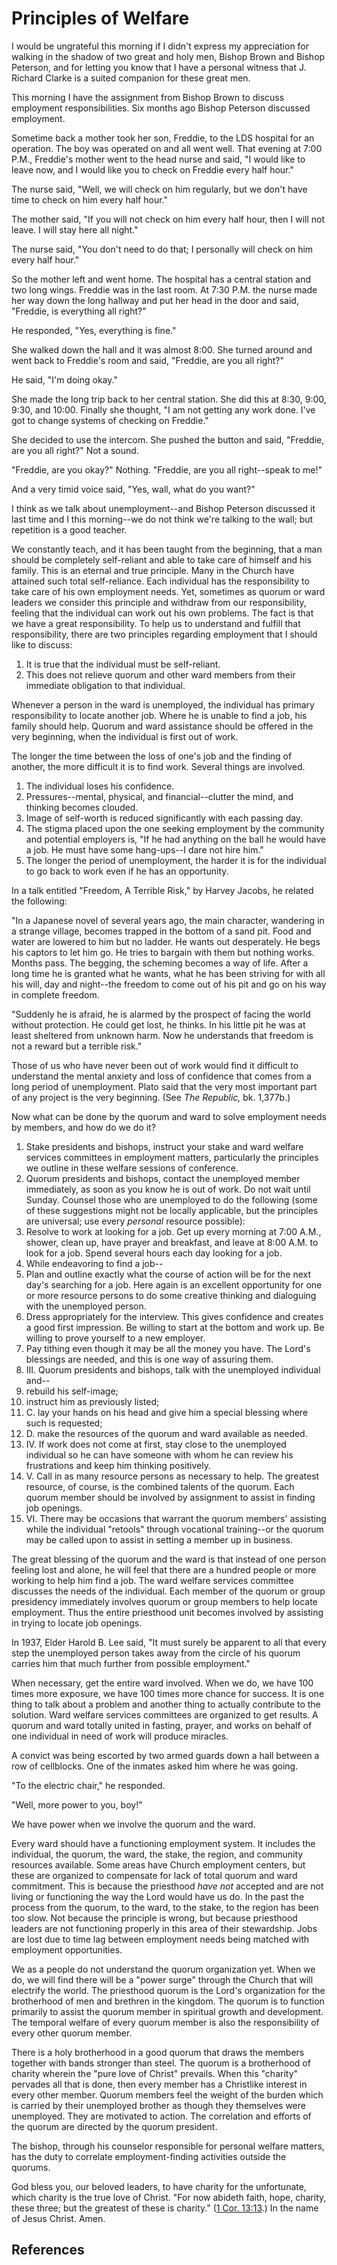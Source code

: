 # Principles of Welfare

I would be ungrateful this morning if I didn't express my appreciation for
walking in the shadow of two great and holy men, Bishop Brown and Bishop
Peterson, and for letting you know that I have a personal witness that J.
Richard Clarke is a suited companion for these great men.

This morning I have the assignment from Bishop Brown to discuss employment
responsibilities. Six months ago Bishop Peterson discussed employment.

Sometime back a mother took her son, Freddie, to the LDS hospital for an
operation. The boy was operated on and all went well. That evening at 7:00
P.M., Freddie's mother went to the head nurse and said, "I would like to leave
now, and I would like you to check on Freddie every half hour."

The nurse said, "Well, we will check on him regularly, but we don't have time
to check on him every half hour."

The mother said, "If you will not check on him every half hour, then I will
not leave. I will stay here all night."

The nurse said, "You don't need to do that; I personally will check on him
every half hour."

So the mother left and went home. The hospital has a central station and two
long wings. Freddie was in the last room. At 7:30 P.M. the nurse made her way
down the long hallway and put her head in the door and said, "Freddie, is
everything all right?"

He responded, "Yes, everything is fine."

She walked down the hall and it was almost 8:00. She turned around and went
back to Freddie's room and said, "Freddie, are you all right?"

He said, "I'm doing okay."

She made the long trip back to her central station. She did this at 8:30,
9:00, 9:30, and 10:00. Finally she thought, "I am not getting any work done.
I've got to change systems of checking on Freddie."

She decided to use the intercom. She pushed the button and said, "Freddie, are
you all right?" Not a sound.

"Freddie, are you okay?" Nothing. "Freddie, are you all right--speak to me!"

And a very timid voice said, "Yes, wall, what do you want?"

I think as we talk about unemployment--and Bishop Peterson discussed it last
time and I this morning--we do not think we're talking to the wall; but
repetition is a good teacher.

We constantly teach, and it has been taught from the beginning, that a man
should be completely self-reliant and able to take care of himself and his
family. This is an eternal and true principle. Many in the Church have
attained such total self-reliance. Each individual has the responsibility to
take care of his own employment needs. Yet, sometimes as quorum or ward
leaders we consider this principle and withdraw from our responsibility,
feeling that the individual can work out his own problems. The fact is that we
have a great responsibility. To help us to understand and fulfill that
responsibility, there are two principles regarding employment that I should
like to discuss:

  1. It is true that the individual must be self-reliant. 
  2. This does not relieve quorum and other ward members from their immediate obligation to that individual. 

Whenever a person in the ward is unemployed, the individual has primary
responsibility to locate another job. Where he is unable to find a job, his
family should help. Quorum and ward assistance should be offered in the very
beginning, when the individual is first out of work.

The longer the time between the loss of one's job and the finding of another,
the more difficult it is to find work. Several things are involved.

  1. The individual loses his confidence. 
  2. Pressures--mental, physical, and financial--clutter the mind, and thinking becomes clouded. 
  3. Image of self-worth is reduced significantly with each passing day. 
  4. The stigma placed upon the one seeking employment by the community and potential employers is, "If he had anything on the ball he would have a job. He must have some hang-ups--I dare not hire him."
  5. The longer the period of unemployment, the harder it is for the individual to go back to work even if he has an opportunity. 

In a talk entitled "Freedom, A Terrible Risk," by Harvey Jacobs, he related
the following:

"In a Japanese novel of several years ago, the main character, wandering in a
strange village, becomes trapped in the bottom of a sand pit. Food and water
are lowered to him but no ladder. He wants out desperately. He begs his
captors to let him go. He tries to bargain with them but nothing works. Months
pass. The begging, the scheming becomes a way of life. After a long time he is
granted what he wants, what he has been striving for with all his will, day
and night--the freedom to come out of his pit and go on his way in complete
freedom.

"Suddenly he is afraid, he is alarmed by the prospect of facing the world
without protection. He could get lost, he thinks. In his little pit he was at
least sheltered from unknown harm. Now he understands that freedom is not a
reward but a terrible risk."

Those of us who have never been out of work would find it difficult to
understand the mental anxiety and loss of confidence that comes from a long
period of unemployment. Plato said that the very most important part of any
project is the very beginning. (See _The Republic,_ bk. 1,377b.)

Now what can be done by the quorum and ward to solve employment needs by
members, and how do we do it?

  1. Stake presidents and bishops, instruct your stake and ward welfare services committees in employment matters, particularly the principles we outline in these welfare sessions of conference. 
  2. Quorum presidents and bishops, contact the unemployed member immediately, as soon as you know he is out of work. Do not wait until Sunday. Counsel those who are unemployed to do the following (some of these suggestions might not be locally applicable, but the principles are universal; use every _personal_ resource possible): 
  3. Resolve to work at looking for a job. Get up every morning at 7:00 A.M., shower, clean up, have prayer and breakfast, and leave at 8:00 A.M. to look for a job. Spend several hours each day looking for a job. 
  4. While endeavoring to find a job--
  5. Plan and outline exactly what the course of action will be for the next day's searching for a job. Here again is an excellent opportunity for one or more resource persons to do some creative thinking and dialoguing with the unemployed person. 
  6. Dress appropriately for the interview. This gives confidence and creates a good first impression. Be willing to start at the bottom and work up. Be willing to prove yourself to a new employer. 
  7. Pay tithing even though it may be all the money you have. The Lord's blessings are needed, and this is one way of assuring them. 
  8. III. Quorum presidents and bishops, talk with the unemployed individual and--
  9. rebuild his self-image; 
  10. instruct him as previously listed; 
  11. C. lay your hands on his head and give him a special blessing where such is requested; 
  12. D. make the resources of the quorum and ward available as needed. 
  13. IV. If work does not come at first, stay close to the unemployed individual so he can have someone with whom he can review his frustrations and keep him thinking positively. 
  14. V. Call in as many resource persons as necessary to help. The greatest resource, of course, is the combined talents of the quorum. Each quorum member should be involved by assignment to assist in finding job openings. 
  15. VI. There may be occasions that warrant the quorum members' assisting while the individual "retools" through vocational training--or the quorum may be called upon to assist in setting a member up in business. 

The great blessing of the quorum and the ward is that instead of one person
feeling lost and alone, he will feel that there are a hundred people or more
working to help him find a job. The ward welfare services committee discusses
the needs of the individual. Each member of the quorum or group presidency
immediately involves quorum or group members to help locate employment. Thus
the entire priesthood unit becomes involved by assisting in trying to locate
job openings.

In 1937, Elder Harold B. Lee said, "It must surely be apparent to all that
every step the unemployed person takes away from the circle of his quorum
carries him that much further from possible employment."

When necessary, get the entire ward involved. When we do, we have 100 times
more exposure, we have 100 times more chance for success. It is one thing to
talk about a problem and another thing to actually contribute to the solution.
Ward welfare services committees are organized to get results. A quorum and
ward totally united in fasting, prayer, and works on behalf of one individual
in need of work will produce miracles.

A convict was being escorted by two armed guards down a hall between a row of
cellblocks. One of the inmates asked him where he was going.

"To the electric chair," he responded.

"Well, more power to you, boy!"

We have power when we involve the quorum and the ward.

Every ward should have a functioning employment system. It includes the
individual, the quorum, the ward, the stake, the region, and community
resources available. Some areas have Church employment centers, but these are
organized to compensate for lack of total quorum and ward commitment. This is
because the priesthood _have not_ accepted and are not living or functioning
the way the Lord would have us do. In the past the process from the quorum, to
the ward, to the stake, to the region has been too slow. Not because the
principle is wrong, but because priesthood leaders are not functioning
properly in this area of their stewardship. Jobs are lost due to time lag
between employment needs being matched with employment opportunities.

We as a people do not understand the quorum organization yet. When we do, we
will find there will be a "power surge" through the Church that will electrify
the world. The priesthood quorum is the Lord's organization for the
brotherhood of men and brethren in the kingdom. The quorum is to function
primarily to assist the quorum member in spiritual growth and development. The
temporal welfare of every quorum member is also the responsibility of every
other quorum member.

There is a holy brotherhood in a good quorum that draws the members together
with bands stronger than steel. The quorum is a brotherhood of charity wherein
the "pure love of Christ" prevails. When this "charity" pervades all that is
done, then every member has a Christlike interest in every other member.
Quorum members feel the weight of the burden which is carried by their
unemployed brother as though they themselves were unemployed. They are
motivated to action. The correlation and efforts of the quorum are directed by
the quorum president.

The bishop, through his counselor responsible for personal welfare matters,
has the duty to correlate employment-finding activities outside the quorums.

God bless you, our beloved leaders, to have charity for the unfortunate, which
charity is the true love of Christ. "For now abideth faith, hope, charity,
these three; but the greatest of these is charity." ([1 Cor.
13:13](/scriptures/nt/1-cor/13.13?lang=eng#12).) In the name of Jesus Christ.
Amen.

## References

